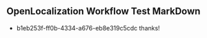## OpenLocalization Workflow Test MarkDown
* b1eb253f-ff0b-4334-a676-eb8e319c5cdc thanks!

<!--HONumber=Aug16_HO1-->


